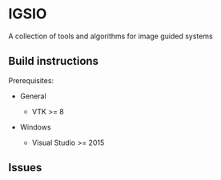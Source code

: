 # IGSIO

A collection of tools and algorithms for image guided systems

## Build instructions

Prerequisites:

- General
  - VTK >= 8

- Windows
  - Visual Studio >= 2015


## Issues
